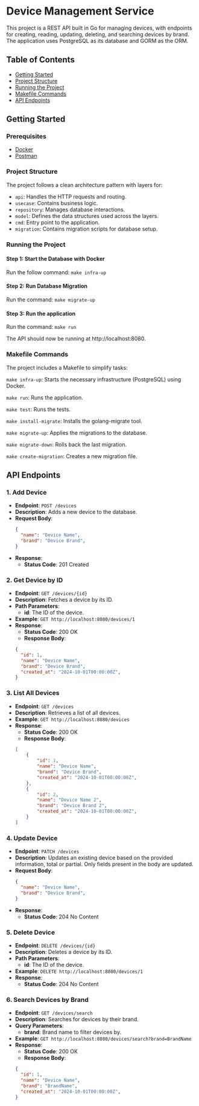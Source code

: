 # Device Management Service

This project is a REST API built in Go for managing devices, with endpoints for creating, reading, updating, deleting, and searching devices by brand. The application uses PostgreSQL as its database and GORM as the ORM.

## Table of Contents

- [Getting Started](#getting-started)
- [Project Structure](#project-structure)
- [Running the Project](#running-the-project)
- [Makefile Commands](#makefile-commands)
- [API Endpoints](#api-endpoints)

## Getting Started

### Prerequisites

- [Docker](https://www.docker.com/get-started)
- [Postman](https://www.postman.com/downloads/)

### Project Structure

The project follows a clean architecture pattern with layers for:
- `api`: Handles the HTTP requests and routing.
- `usecase`: Contains business logic.
- `repository`: Manages database interactions.
- `model`: Defines the data structures used across the layers.
- `cmd`: Entry point to the application.
- `migration`: Contains migration scripts for database setup.

### Running the Project

#### Step 1: Start the Database with Docker

Run the follow command: `make infra-up`

#### Step 2: Run Database Migration

Run the command: `make migrate-up`

#### Step 3: Run the application

Run the command: `make run`

The API should now be running at http://localhost:8080.

### Makefile Commands
The project includes a Makefile to simplify tasks:

`make infra-up`: Starts the necessary infrastructure (PostgreSQL) using Docker.

`make run`: Runs the application.

`make test`: Runs the tests.

`make install-migrate`: Installs the golang-migrate tool.

`make migrate-up`: Applies the migrations to the database.

`make migrate-down`: Rolls back the last migration.

`make create-migration`: Creates a new migration file.

## API Endpoints

### 1. Add Device

- **Endpoint**: `POST /devices`
- **Description**: Adds a new device to the database.
- **Request Body**:
  ```json
  {
    "name": "Device Name",
    "brand": "Device Brand",
  }
- **Response**:
    - **Status Code**: 201 Created

### 2. Get Device by ID

- **Endpoint**: `GET /devices/{id}`
- **Description**: Fetches a device by its ID.
- **Path Parameters**:
  - **id**: The ID of the device.
- **Example**: `GET http://localhost:8080/devices/1`
- **Response**:
    - **Status Code**: 200 OK
    - **Response Body**: 
    ```json
    {
      "id": 1,
      "name": "Device Name",
      "brand": "Device Brand",
      "created_at": "2024-10-01T00:00:00Z",
    }
    
### 3. List All Devices

- **Endpoint**: `GET /devices`
- **Description**: Retrieves a list of all devices.
- **Example**: `GET http://localhost:8080/devices`
- **Response**:
    - **Status Code**: 200 OK
    - **Response Body**: 
    ```json
    [
        {
            "id": 1,
            "name": "Device Name",
            "brand": "Device Brand",
            "created_at": "2024-10-01T00:00:00Z",
        },
        {
            "id": 2,
            "name": "Device Name 2",
            "brand": "Device Brand 2",
            "created_at": "2024-10-01T00:00:00Z",
        }
    ]

### 4. Update Device

- **Endpoint**: `PATCH /devices`
- **Description**: Updates an existing device based on the provided information, total or partial. Only fields present in the body are updated.
- **Request Body**:
  ```json
  {
    "name": "Device Name",
    "brand": "Device Brand",
  }
- **Response**:
    - **Status Code**: 204 No Content

### 5. Delete Device

- **Endpoint**: `DELETE /devices/{id}`
- **Description**: Deletes a device by its ID.
- **Path Parameters**:
  - **id**: The ID of the device.
- **Example**: `DELETE http://localhost:8080/devices/1`
- **Response**:
    - **Status Code**: 204 No Content

### 6. Search Devices by Brand

- **Endpoint**: `GET /devices/search`
- **Description**: Searches for devices by their brand.
- **Query Parameters**:
  - **brand**: Brand name to filter devices by.
- **Example**: `GET http://localhost:8080/devices/search?brand=BrandName`
- **Response**:
    - **Status Code**: 200 OK
    - **Response Body**: 
    ```json
    {
      "id": 1,
      "name": "Device Name",
      "brand": "BrandName",
      "created_at": "2024-10-01T00:00:00Z",
    }
    